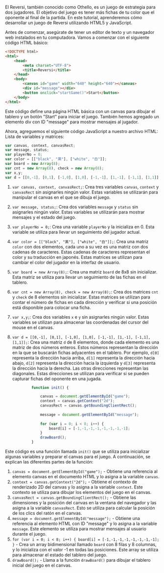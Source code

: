 El Reversi, también conocido como Othello, es un juego de estrategia para dos jugadores. El objetivo del juego es tener más fichas de tu color que el oponente al final de la partida. En este tutorial, aprenderemos cómo desarrollar un juego de Reversi utilizando HTML5 y JavaScript.

Antes de comenzar, asegúrate de tener un editor de texto y un navegador web instalados en tu computadora. Vamos a comenzar con el siguiente código HTML básico:
```html
<!DOCTYPE html>
<html>
    <head>
        <meta charset="UTF-8">
        <title>Reversi</title>
    </head>
    <body>
        <canvas id="game" width="640" height="640"></canvas>
        <div id="message"></div>
        <button onclick="startGame()">Start</button>
    </body>
</html>

```
Este código define una página HTML básica con un canvas para dibujar el tablero y un botón "Start" para iniciar el juego. También hemos agregado un elemento div con ID "message" para mostrar mensajes al jugador.

Ahora, agreguemos el siguiente código JavaScript a nuestro archivo HTML:
Lista de variables y matrices:
```Javascript
var canvas, context, canvasRect;
var message, status;
var playerNo = 0;
var color = [["black", "黒"], ["white", "白"]];
var board = new Array(8);
var cnt = new Array(8), check = new Array(8);
var x,y;
var d = [[0,-1], [0,1], [-1,0], [1,0], [-1,-1], [1,-1], [-1,1], [1,1]];
```
1.  `var canvas, context, canvasRect;`: Crea tres variables `canvas`, `context` y `canvasRect` sin asignarles ningún valor. Estas variables se utilizarán para manipular el canvas en el que se dibuja el juego.

2.  `var message, status;`: Crea dos variables `message` y `status` sin asignarles ningún valor. Estas variables se utilizarán para mostrar mensajes y el estado del juego.
   
3.  `var playerNo = 0;`: Crea una variable `playerNo` y la inicializa en 0. Esta variable se utiliza para llevar un seguimiento del jugador actual.
   
4.  `var color = [["black", "黒"], ["white", "白"]];`: Crea una matriz `color` con dos elementos, cada uno a su vez es una matriz con dos cadenas de caracteres. Estas cadenas de caracteres representan el color y su traducción en japonés. Estas matrices se utilizan para cambiar el color del jugador en la interfaz de usuario.
    
5.  `var board = new Array(8);`: Crea una matriz `board` de 8x8 sin inicializar. Esta matriz se utiliza para llevar un seguimiento de las fichas en el tablero.
    
6.  `var cnt = new Array(8), check = new Array(8);`: Crea dos matrices `cnt` y `check` de 8 elementos sin inicializar. Estas matrices se utilizan para contar el número de fichas en cada dirección y verificar si una posición está disponible para colocar una ficha.
    
7.  `var x,y;`: Crea dos variables `x` e `y` sin asignarles ningún valor. Estas variables se utilizan para almacenar las coordenadas del cursor del mouse en el canvas.
    
8.  `var d = [[0,-1], [0,1], [-1,0], [1,0], [-1,-1], [1,-1], [-1,1], [1,1]];`: Crea una matriz `d` de 8 elementos, donde cada elemento es una matriz de dos números enteros. Estos números representan la dirección en la que se buscarán fichas adyacentes en el tablero. Por ejemplo, `d[0]` representa la dirección hacia arriba, `d[1]` representa la dirección hacia abajo, `d[2]` representa la dirección hacia la izquierda y `d[3]` representa la dirección hacia la derecha. Las otras direcciones representan las diagonales. Estas direcciones se utilizan para verificar si se pueden capturar fichas del oponente en una jugada.


```Javascript
            function init() {

                canvas = document.getElementById("game");
                context = canvas.getContext("2d");
                canvasRect = canvas.getBoundingClientRect();  
                
                message = document.getElementById("message");
  
                for (var i = 0; i < 8; i++) {
                    board[i] = [-1,-1,-1,-1,-1,-1,-1,-1];
                }
                drawBoard();
            }

```
Este código es una función llamada `init()` que se utiliza para inicializar algunas variables y preparar el canvas para el juego. A continuación, se explican las diferentes partes de la función:

1.  `canvas = document.getElementById("game");` - Obtiene una referencia al elemento canvas en el documento HTML y lo asigna a la variable `canvas`.
2.  `context = canvas.getContext("2d");` - Obtiene el contexto de renderizado 2D del canvas y lo asigna a la variable `context`. Este contexto se utiliza para dibujar los elementos del juego en el canvas.
3.  `canvasRect = canvas.getBoundingClientRect();` - Obtiene las dimensiones y la posición del canvas en la ventana del navegador y las asigna a la variable `canvasRect`. Esto se utiliza para calcular la posición de los clics del ratón en el canvas.
4.  `message = document.getElementById("message");` - Obtiene una referencia al elemento HTML con ID "message" y lo asigna a la variable `message`. Este elemento se utiliza para mostrar mensajes al usuario durante el juego.
5.  `for (var i = 0; i < 8; i++) { board[i] = [-1,-1,-1,-1,-1,-1,-1,-1]; }` - Crea un array bidimensional llamado `board` con 8 filas y 8 columnas, y lo inicializa con el valor -1 en todas las posiciones. Este array se utiliza para almacenar el estado del tablero del juego.
6.  `drawBoard();` - Llama a la función `drawBoard()` para dibujar el tablero inicial del juego en el canvas.